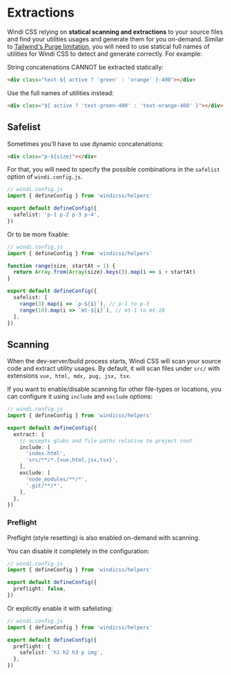# Extractions

Windi CSS relying on **statical scanning and extractions** to your source files and find your utilities usages and generate them for you on-demand. Similar to [Tailwind's Purge limitation](https://tailwindcss.com/docs/optimizing-for-production#writing-purgeable-html), you will need to use statical full names of utilities for Windi CSS to detect and generate correctly. For example:

String concatenations CANNOT be extracted statically:

```html
<div class="text-${ active ? 'green' : 'orange' }-400"></div>
```

Use the full names of utilities instead:

```html
<div class="${ active ? 'text-green-400' : 'text-orange-400' }"></div>
```

## Safelist

Sometimes you'll have to use dynamic concatenations:

```html
<div class="p-${size}"></div>
```

For that, you will need to specify the possible combinations in the `safelist` option of `windi.config.js`.

```ts
// windi.config.js
import { defineConfig } from 'windicss/helpers'

export default defineConfig({
  safelist: 'p-1 p-2 p-3 p-4',
})
```

Or to be more fixable:

```ts
// windi.config.js
import { defineConfig } from 'windicss/helpers'

function range(size, startAt = 1) {
  return Array.from(Array(size).keys()).map(i => i + startAt)
}

export default defineConfig({
  safelist: [
    range(3).map(i => `p-${i}`), // p-1 to p-3
    range(10).map(i => `mt-${i}`), // mt-1 to mt-10
  ],
})
```

## Scanning

When the dev-server/build process starts, Windi CSS will scan your source code and extract utility usages. 
By default, it will scan files under `src/` with extensions `vue, html, mdx, pug, jsx, tsx`.

If you want to enable/disable scanning for other file-types or locations, you can configure it using `include` and `exclude` options:

```ts
// windi.config.js
import { defineConfig } from 'windicss/helpers'

export default defineConfig({
  extract: {
    // accepts globs and file paths relative to project root
    include: [
      'index.html',
      'src/**/*.{vue,html,jsx,tsx}',
    ],
    exclude: [
      'node_modules/**/*',
      '.git/**/*',
    ],
  },
})
```

### Preflight

Preflight (style resetting) is also enabled on-demand with scanning.

You can disable it completely in the configuration:

```ts
// windi.config.js
import { defineConfig } from 'windicss/helpers'

export default defineConfig({
  preflight: false,
})
```

Or explicitly enable it with safelisting:

```ts
// windi.config.js
import { defineConfig } from 'windicss/helpers'

export default defineConfig({
  preflight: {
    safelist: 'h1 h2 h3 p img',
  },
})
```

